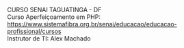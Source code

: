 CURSO SENAI TAGUATINGA - DF<br>
Curso Aperfeiçoamento em PHP:<br>
<https://www.sistemafibra.org.br/senai/educacao/educacao-profissional/cursos><br>
Instrutor de TI: Alex Machado
